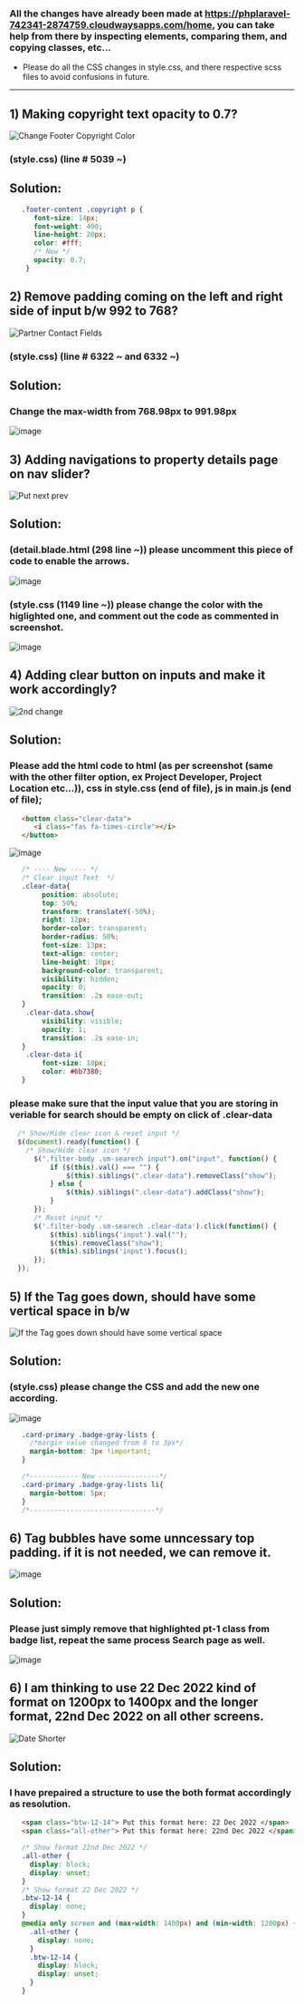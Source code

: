 ### All the changes have already been made at https://phplaravel-742341-2874759.cloudwaysapps.com/home, you can take help from there by inspecting elements, comparing them, and copying classes, etc...

+ Please do all the CSS changes in style.css, and there respective scss files to avoid confusions in future.

<hr>

## 1) Making copyright text opacity to 0.7?

![Change Footer Copyright Color](https://user-images.githubusercontent.com/64412852/189831002-76d566b6-bbe5-4e95-9b2a-b9f8db9a7404.png)

### (style.css) (line # 5039 ~)

## Solution: 

```css
   .footer-content .copyright p {
      font-size: 14px;
      font-weight: 400;
      line-height: 20px;
      color: #fff;
      /* New */
      opacity: 0.7;
    }
```

## 2) Remove padding coming on the left and right side of input b/w 992 to 768?

![Partner   Contact Fields](https://user-images.githubusercontent.com/64412852/189831009-91203398-6c33-4fac-b261-e63ce4aad917.png)

### (style.css) (line # 6322 ~ and 6332 ~)

## Solution: 

### Change the max-width from <b>768.98px</b> to <b>991.98px</b>

![image](https://user-images.githubusercontent.com/64412852/189832774-60e3f851-af84-4ee7-b7af-447d4fda661a.png)


## 3) Adding navigations to property details page on nav slider? 

![Put next prev](https://user-images.githubusercontent.com/64412852/189857352-9e0be147-e146-4b8c-92f5-e685f747a876.png)

## Solution: 

### (detail.blade.html (298 line ~)) please uncomment this piece of code to enable the arrows.

![image](https://user-images.githubusercontent.com/64412852/189864506-193607a2-50b6-4898-9379-fc89b729b89d.png)

### (style.css (1149 line ~)) please change the color with the higlighted one, and comment out the code as commented in screenshot.

![image](https://user-images.githubusercontent.com/64412852/190113788-70c3e4d3-bc7d-474d-a3ea-07da0afa7d0d.png)

## 4) Adding clear button on inputs and make it work accordingly?

![2nd change](https://user-images.githubusercontent.com/64412852/190114585-2986e9e9-31e6-4dbf-bfaa-6f93291aaa62.png)

## Solution: 

### Please add the html code to html (as per screenshot (same with the other filter option, ex Project Developer, Project Location etc...)), css in style.css (end of file), js in main.js (end of file);

```html
   <button class="clear-data">
      <i class="fas fa-times-circle"></i>
   </button>
```
![image](https://user-images.githubusercontent.com/64412852/190117376-e1510f52-3e6f-4403-8f5d-bf65dd1ecf77.png)


```css
   /* ---- New ---- */
   /* Clear input Text  */
   .clear-data{
        position: absolute;
        top: 50%;
        transform: translateY(-50%);
        right: 12px;
        border-color: transparent;
        border-radius: 50%;
        font-size: 13px;
        text-align: center;
        line-height: 10px;
        background-color: transparent;
        visibility: hidden;
        opacity: 0;
        transition: .2s ease-out;
   }
    .clear-data.show{
        visibility: visible;
        opacity: 1;
        transition: .2s ease-in;
   }
    .clear-data i{
        font-size: 18px;
        color: #6b7380;
   }
```

### please make sure that the input value that you are storing in veriable for search should be empty on click of .clear-data

```js
  /* Show/Hide clear icon & reset input */
  $(document).ready(function() {
    /* Show/Hide clear icon */
      $(".filter-body .sm-searech input").on("input", function() {
          if ($(this).val() === "") {
              $(this).siblings(".clear-data").removeClass("show");
          } else {
              $(this).siblings(".clear-data").addClass("show");
          }
      });
      /* Reset input */
      $('.filter-body .sm-searech .clear-data').click(function() {
          $(this).siblings('input').val("");
          $(this).removeClass("show");
          $(this).siblings('input').focus();
      });
  });
```

## 5) If the Tag goes down, should have some vertical space in b/w

![If the Tag goes down should have some vertical space](https://user-images.githubusercontent.com/64412852/190368686-22cf44e8-fedd-472e-b7ce-f12810888817.png)

## Solution: 

### (style.css) please change the CSS and add the new one according.

![image](https://user-images.githubusercontent.com/64412852/190565258-196b4668-01e1-42dd-b2ab-9c0651bda4ed.png)

```css
   .card-primary .badge-gray-lists {
     /*margin value changed from 8 to 3px*/
     margin-bottom: 3px !important;
   }

   /*------------ New ---------------*/
   .card-primary .badge-gray-lists li{
     margin-bottom: 5px;
   }
   /*-------------------------------*/
```

## 6) Tag bubbles have some unncessary top padding. if it is not needed, we can remove it.

![image](https://user-images.githubusercontent.com/64412852/190372130-b73261a3-350f-460d-9587-12e980dbe4f8.png)

## Solution: 

### Please just simply remove that highlighted pt-1 class from badge list, repeat the same process Search page as well.

![image](https://user-images.githubusercontent.com/64412852/190371826-053bd453-9057-42e9-b0ea-4787199e4356.png)


## 6) I am thinking to use 22 Dec 2022 kind of format on 1200px to 1400px and the longer format, 22nd Dec 2022 on all other screens.

![Date Shorter](https://user-images.githubusercontent.com/64412852/190567198-07144b3f-ddf8-4893-9cf3-2326a37937fc.png)

## Solution: 

### I have prepaired a structure to use the both format accordingly as resolution.

```html
   <span class="btw-12-14"> Put this format here: 22 Dec 2022 </span>
   <span class="all-other"> Put this format here: 22nd Dec 2022 </span>
```
```css
   /* Show format 22nd Dec 2022 */
   .all-other {
     display: block;
     display: unset;
   }
   /* Show format 22 Dec 2022 */
   .btw-12-14 {
     display: none;
   }
   @media only screen and (max-width: 1400px) and (min-width: 1200px) {
     .all-other {
       display: none;
     }
     .btw-12-14 {
       display: block;
       display: unset;
     }
   }
```


